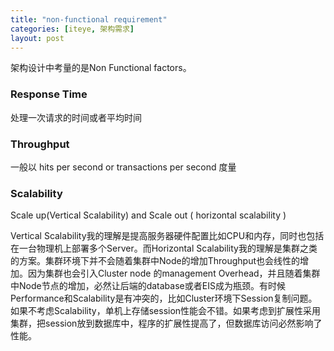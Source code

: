 ```yaml
---
title: "non-functional requirement"
categories: [iteye, 架构需求]
layout: post
---
```

架构设计中考量的是Non Functional factors。

### Response Time     
处理一次请求的时间或者平均时间   

### Throughput     
一般以 hits per second or transactions per second 度量   

### Scalability     
Scale up(Vertical Scalability) and Scale out ( horizontal scalability )    

Vertical Scalability我的理解是提高服务器硬件配置比如CPU和内存，同时也包括在一台物理机上部署多个Server。而Horizontal Scalability我的理解是集群之类的方案。集群环境下并不会随着集群中Node的增加Throughput也会线性的增加。因为集群也会引入Cluster node 的management Overhead，并且随着集群中Node节点的增加，必然让后端的database或者EIS成为瓶颈。有时候Performance和Scalability是有冲突的，比如Cluster环境下Session复制问题。如果不考虑Scalability，单机上存储session性能会不错。如果考虑到扩展性采用集群，把session放到数据库中，程序的扩展性提高了，但数据库访问必然影响了性能。

